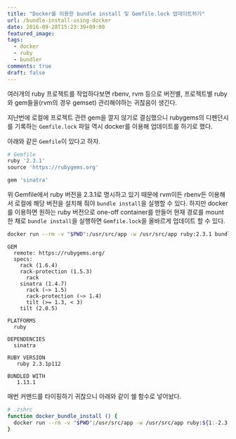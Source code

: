 ```yaml
---
title: "Docker를 이용한 bundle install 및 Gemfile.lock 업데이트하기"
url: /bundle-install-using-docker
date: 2016-09-28T15:23:39+09:00
featured_image:
tags:
  - docker
  - ruby
  - bundler
comments: true
draft: false
---
```


여러개의 ruby 프로젝트를 작업하다보면 rbenv, rvm 등으로 버전별, 프로젝트별 ruby와 gem들을(rvm의 경우 gemset) 관리해야하는 귀찮음이 생긴다.

지난번에 로컬에 프로젝트 관련 gem을 깔지 않기로 결심했으니 rubygems의 디펜던시를 기록하는 `Gemfile.lock` 파일 역시 docker를 이용해 업데이트를 하기로 했다.

아래와 같은 `Gemfile`이 있다고 하자.

```ruby
# Gemfile
ruby '2.3.1'
source 'https://rubygems.org'

gem 'sinatra'
```

위 Gemfile에서 ruby 버전을 2.3.1로 명시하고 있기 때문에 rvm이든 rbenv든 이용해서 로컬에 해당 버전을 설치해 줘야 `bundle install`을 실행할 수 있다.
하지만 docker를 이용하면 원하는 ruby 버전으로 one-off container를 만들어 현재 경로를 mount한 채로 `bundle install`을 실행하면 `Gemfile.lock`을 올바르게 업데이트 할 수 있다.

```bash
docker run --rm -v "$PWD":/usr/src/app -w /usr/src/app ruby:2.3.1 bundle install --jobs 2
```

```text
GEM
  remote: https://rubygems.org/
  specs:
    rack (1.6.4)
    rack-protection (1.5.3)
      rack
    sinatra (1.4.7)
      rack (~> 1.5)
      rack-protection (~> 1.4)
      tilt (>= 1.3, < 3)
    tilt (2.0.5)

PLATFORMS
  ruby

DEPENDENCIES
  sinatra

RUBY VERSION
   ruby 2.3.1p112

BUNDLED WITH
   1.13.1
```

매번 커맨드를 타이핑하기 귀찮으니 아래와 같이 쉘 함수로 넣어놨다.

```sh
# .zshrc
function docker_bundle_install () {
  docker run --rm -v "$PWD":/usr/src/app -w /usr/src/app ruby:${1:-2.3.1} bundle install --jobs 4
}
```
